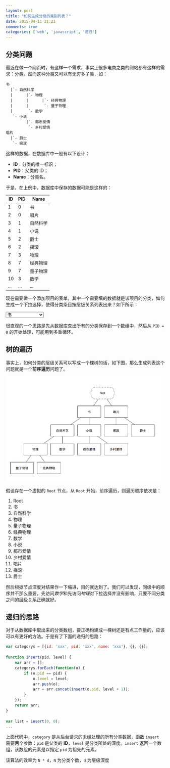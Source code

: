 ```yaml
---
layout: post
title: "如何生成分级的类别列表？"
date: 2015-04-11 21:21
comments: true
categories: ['web', 'javascript', '递归']
---
```


## 分类问题
最近在做一个网页时，有这样一个需求，事实上很多电商之类的网站都有这样的需求：分类。然而这种分类又可以有无穷多子类，如：

```
书
  |`- 自然科学
  |      |`- 物理
  |      |      |`- 经典物理
  |      |       `- 量子物理
  |       `- 数学
   `- 小说
         |`- 都市爱情
          `- 乡村爱情
唱片
  |`- 爵士
   `- 摇滚
```
<!--more-->
这样的数据，在数据库中一般有以下设计：

- **ID**：分类的唯一标识；
- **PID**：父类的 ID；
- **Name**：分类名。

于是，在上例中，数据库中保存的数据可能是这样的：

ID|PID|Name|
---|---|---
1|0|书       
2|0|唱片
3|1|自然科学
4|1|小说
5|2|爵士
6|2|摇滚
7|3|物理
8|7|经典物理
9|7|量子物理
10|3|数学
...|...|...

现在需要做一个添加项目的表单，其中一个需要填的数据就是该项目的分类，如何生成一个下拉选择，使得分类条目按层级关系列表出来？如下所示：

<select name=cate>
  <option value=1>书</option>
  <option value=3>&nbsp;&nbsp;&nbsp;&nbsp;自然科学</option>
  <option value=7>&nbsp;&nbsp;&nbsp;&nbsp;&nbsp;&nbsp;&nbsp;&nbsp;物理</option>
  <option value=8>&nbsp;&nbsp;&nbsp;&nbsp;&nbsp;&nbsp;&nbsp;&nbsp;&nbsp;&nbsp;&nbsp;&nbsp;经典物理</option>
  <option value=9>&nbsp;&nbsp;&nbsp;&nbsp;&nbsp;&nbsp;&nbsp;&nbsp;&nbsp;&nbsp;&nbsp;&nbsp;量子物理</option>
  <option value=10>&nbsp;&nbsp;&nbsp;&nbsp;&nbsp;&nbsp;&nbsp;&nbsp;数学</option>
  <option value=?>...</option>
</select>

很直观的一个思路是先从数据库查出所有的分类保存到一个数组中，然后从 `PID = 0` 的开始处理，可能用到多重循环。

## 树的遍历
事实上，如何分类的层级关系可以写成一个棵树的话，如下图，那么生成列表这个问题就是一个**前序遍历**问题了。

![分类树](/images/post/category-tree.png '分类树')

假设存在一个虚拟的 `Root` 节点，从 `Root` 开始，前序遍历，则遍历顺序依次是：

1. Root
2. 书
3. 自然科学
4. 物理
5. 量子物理
6. 经典物理
7. 数学
8. 小说
9. 都市爱情
10. 乡村爱情
11. 唱片
12. 摇滚
13. 爵士

然后根据节点深度对结果作一下缩进，目的就达到了。我们可以发现，同级中的顺序并不那么重要，先访问*数学*和先访问*物理*对下拉选择并没有影响，只要不同分类之间的层级关系正确就好。

## 递归的思路
对于从数据库中取出来的分类数组，要正确构建成一棵树还是有点工作量的，应该可以有更好的方法。于是有了下面的递归的思路：

```javascript
var categorys = [{id: 'xxx', pid: 'xxx', name: 'xxx'}, {}, {}];

function insert(pid, level) {
	var arr = [];
	categorys.forEach(function(o) {
		if (o.pid == pid) {
			o.level = level;
			arr.push(o);
			arr = arr.concat(insert(o.pid, level + 1));
		}
	});
	return arr;
}

var list = insert(0, 0);
...

```

上面代码中，`category` 是从后台请求的未经处理的所有分类数据，函数 `insert` 需要两个参数：`pid` 是父类的 **ID**，`level` 是分类所处的深度。`insert` 返回一个数组，该数组的元素是以指定 `pid` 为祖先的元素。

该算法的效率为 `N * d`，`N` 为分类个数，`d` 为层级深度
